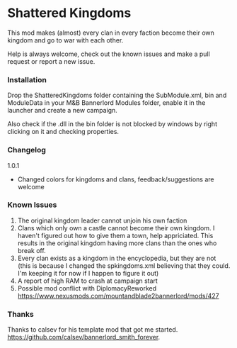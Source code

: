 ﻿# Shattered Kingdoms

This mod makes (almost) every clan in every faction become their own kingdom and go to war with each other.

Help is always welcome, check out the known issues and make a pull request or report a new issue. 


### Installation

Drop the ShatteredKingdoms folder containing the SubModule.xml, bin and ModuleData in your M&B Bannerlord Modules folder, enable it in the launcher and create a new campaign.

Also check if the .dll in the bin folder is not blocked by windows by right clicking on it and checking properties.


### Changelog

1.0.1
* Changed colors for kingdoms and clans, feedback/suggestions are welcome


### Known Issues

1. The original kingdom leader cannot unjoin his own faction
2. Clans which only own a castle cannot become their own kingdom. I haven't figured out how to give them a town, help appriciated. This results in the original kingdom having more clans than the ones who break off.
3. Every clan exists as a kingdom in the encyclopedia, but they are not (this is because I changed the spkingdoms.xml believing that they could. I'm keeping it for now if I happen to figure it out)
4. A report of high RAM to crash at campaign start
5. Possible mod conflict with DiplomacyReworked https://www.nexusmods.com/mountandblade2bannerlord/mods/427


### Thanks

Thanks to calsev for his template mod that got me started. https://github.com/calsev/bannerlord_smith_forever. 
